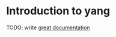 # Introduction to yang

TODO: write [great documentation](http://jacobian.org/writing/what-to-write/)
